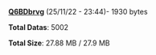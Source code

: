 [**Q6BDbrvg**](/data/Q6BDbrvg.txt) (25/11/22 - 23:44)- 1930 bytes

**Total Datas**: 5002

**Total Size**: 27.88 MB / 27.9 MB